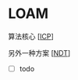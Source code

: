 # LOAM

算法核心 [[ICP]]

另外一种方案 [[NDT]]

- [ ] todo

[//begin]: # "Autogenerated link references for markdown compatibility"
[NDT]: NDT "NDT"
[ICP]: ICP "ICP"
[//end]: # "Autogenerated link references"
